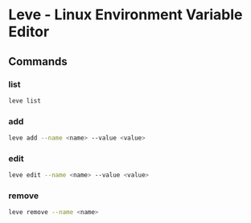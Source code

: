 # Leve - Linux Environment Variable Editor

## Commands

### list

```sh
leve list
```

### add

```sh
leve add --name <name> --value <value>
```

### edit

```sh
leve edit --name <name> --value <value>
```

### remove

```sh
leve remove --name <name>
```
